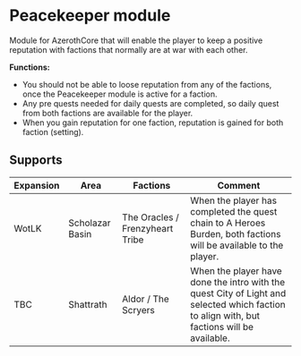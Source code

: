 # Peacekeeper module

Module for AzerothCore that will enable the player to keep a positive reputation with factions that normally are at war with each other.

**Functions:**

- You should not be able to loose reputation from any of the factions, once the Peacekeeper module is active for a faction.
- Any pre quests needed for daily quests are completed, so daily quest from both factions are available for the player.
- When you gain reputation for one faction, reputation is gained for both faction (setting).

## Supports

| Expansion | Area | Factions | Comment |
| --------- | ---- | -------- | ------- |
| WotLK | Scholazar Basin | The Oracles / Frenzyheart Tribe | When the player has completed the quest chain to A Heroes Burden, both factions will be available to the player. |
| TBC | Shattrath | Aldor / The Scryers | When the player have done the intro with the quest City of Light and selected which faction to align with, but factions will be available. |
